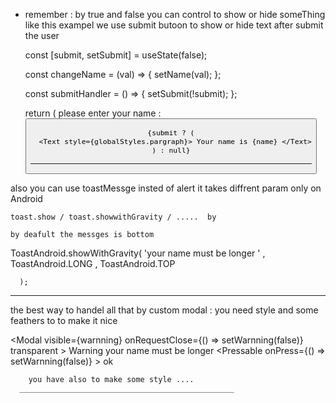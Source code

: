 

* remember :  by true and false you can control to show or hide  someThing 
like this exampel we use submit butoon to show or hide text after submit the user 

  const [submit, setSubmit] = useState(false);

  const changeName = (val) => {
    setName(val);
  };

  const submitHandler = () => {
    setSubmit(!submit);
  };

  return (
    <View style={globalStyles.container}>
      <Text style={globalStyles.pargraph}> please enter your name : </Text>
      <TextInput
        onChangeText={changeName}
        style={globalStyles.Input}
        placeholder="e.g.joun"
      />
      <Button title="submit" onPress={submitHandler} />

      {submit ? (
        <Text style={globalStyles.pargraph}> Your name is {name} </Text>
      ) : null}
    </View> 

    ________________________________________________________________________________ 

 also you can use toastMessge  insted of alert it takes diffrent param only on Android 

    toast.show / toast.showwithGravity / .....  by 

    by deafult the messges is bottom 
 
 ToastAndroid.showWithGravity(
      'your name must be longer ' ,
       ToastAndroid.LONG , 
       ToastAndroid.TOP 
        
      );


________________________________________________________________________________________



the best way to handel all that by custom modal : you need style and some feathers to to make it nice 

 <Modal
        visible={warnning}
        onRequestClose={() => setWarnning(false)}
        transparent
      >
        <View style={globalStyles.Centerd_modal}>
          <View style={globalStyles.warning_Modal}> 
          <View style={globalStyles.Modal_title}>
            <Text style={globalStyles.pargraph} > Warning </Text>
          </View> 
          <View style={globalStyles.warn_body}>
            <Text style={globalStyles.pargraph}>
              your name must be longer 
            </Text> 
            </View> 
            <Pressable onPress={() => setWarnning(false)} >
              <Text style={globalStyles.Modal_press}> ok </Text> 
            </Pressable> 
          </View> 
        </View>
      </Modal> 

        you have also to make some style .... 
      ________________________________________________